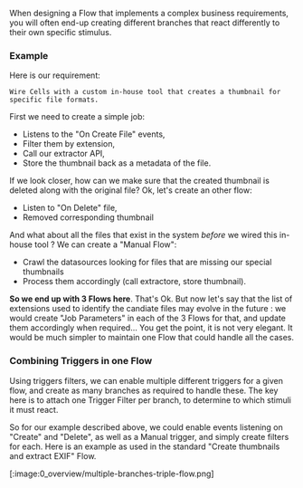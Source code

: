 When designing a Flow that implements a complex business requirements, you will often end-up creating different branches that react differently to their own specific stimulus. 

### Example

Here is our requirement: 
```
Wire Cells with a custom in-house tool that creates a thumbnail for specific file formats. 
```

First we need to create a simple job: 

- Listens to the "On Create File" events, 
- Filter them by extension, 
- Call our extractor API, 
- Store the thumbnail back as a metadata of the file. 

If we look closer, how can we make sure that the created thumbnail is deleted along with the original file? Ok, let's create an other flow: 

- Listen to "On Delete" file,  
- Removed corresponding thumbnail

And what about all the files that exist in the system _before_ we wired this in-house tool ? We can create a "Manual Flow": 

- Crawl the datasources looking for files that are missing our special thumbnails
- Process them accordingly (call extractore, store thumbnail).

**So we end up with 3 Flows here**. That's Ok. But now let's say that the list of extensions used to identify the candiate files may evolve in the future : we would create "Job Parameters" in each of the 3 Flows for that, and update them accordingly when required... You get the point, it is not very elegant. It would be much simpler to maintain one Flow that could handle all the cases. 

### Combining Triggers in one Flow

Using triggers filters, we can enable multiple different triggers for a given flow, and create as many branches as required to handle these. The key here is to attach one Trigger Filter per branch, to determine to which stimuli it must react. 

So for our example described above, we could enable events listening on "Create" and "Delete", as well as a Manual trigger, and simply create filters for each. Here is an example as used in the standard "Create thumbnails and extract EXIF" Flow.

[:image:0_overview/multiple-branches-triple-flow.png]